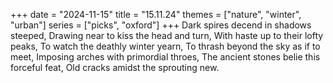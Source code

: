 +++
date = "2024-11-15"
title = "15.11.24"
themes = ["nature", "winter", "urban"]
series = ["picks", "oxford"]
+++
Dark spires decend in shadows steeped,
Drawing near to kiss the head and turn,
With haste up to their lofty peaks,
To watch the deathly winter yearn,
To thrash beyond the sky as if to meet,
Imposing arches with primordial throes,
The ancient stones belie this forceful feat,
Old cracks amidst the sprouting new.
